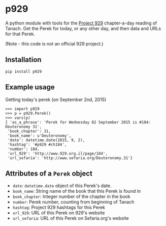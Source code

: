 # p929

A python module with tools for the [Project 929](http://929.org.il) chapter-a-day reading of Tanach.
Get the Perek for today, or any other day, and then data and URLs for that Perek. 

(Note - this code is not an official 929 project.)
## Installation
`pip install p929`

## Example usage
Getting today's perek (on September 2nd, 2015)
```
>>> import p929
>>> p = p929.Perek()
>>> vars(p)
{ 'as_a_phrase': 'Perek for Wednesday 02 September 2015 is #184: Deuteronomy 31',
 'book_chapter': 31,
 'book_name': u'Deuteronomy',
 'date': datetime.date(2015, 9, 2),
 'hashtag': '#p929 #ch184',
 'number': 184,
 'url_929': 'http://www.929.org.il/page/184',
 'url_sefaria': 'http://www.sefaria.org/Deuteronomy.31'}
```

## Attributes of a `Perek` object
* `date`: `datetime.date` object of this Perek's date.
* `book_name`: String name of the book that this Perek is found in
* `book_chapter`: Integer number of the chapter in the book
* `number`: Perek number, counting from beginning of Tanach
* `hashtag`: Project 929 hashtags for this Perek
* `url_929`: URL of this Perek on 929's website
* `url_sefaria`: URL of this Perek on Sefaria.org's website
